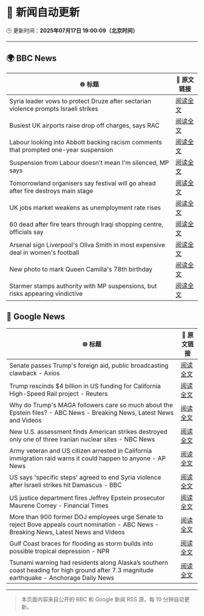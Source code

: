# 🧠 新闻自动更新

🕒 更新时间：**2025年07月17日 19:00:09（北京时间）**

---

## 🌍 BBC News

| 🌐 标题 | 🔗 原文链接 |
|--------|-------------|
| Syria leader vows to protect Druze after sectarian violence prompts Israeli strikes | [阅读全文](https://www.bbc.com/news/articles/cg5z3jqe673o) |
| Busiest UK airports raise drop off charges, says RAC | [阅读全文](https://www.bbc.com/news/articles/cwyg0ly2ld8o) |
| Labour looking into Abbott backing racism comments that prompted one-year suspension | [阅读全文](https://www.bbc.com/news/articles/cwye24vjnn8o) |
| Suspension from Labour doesn't mean I'm silenced, MP says | [阅读全文](https://www.bbc.com/news/articles/cdx57w45wyno) |
| Tomorrowland organisers say festival will go ahead after fire destroys main stage | [阅读全文](https://www.bbc.com/news/articles/cpwqewyrw57o) |
| UK jobs market weakens as unemployment rate rises | [阅读全文](https://www.bbc.com/news/articles/cg754negn75o) |
| 60 dead after fire tears through Iraqi shopping centre, officials say | [阅读全文](https://www.bbc.com/news/articles/ceq7d45v5v3o) |
| Arsenal sign Liverpool's Oliva Smith in most expensive deal in women's football | [阅读全文](https://www.bbc.com/sport/football/articles/c3r9yz5x3w5o) |
| New photo to mark Queen Camilla's 78th birthday | [阅读全文](https://www.bbc.com/news/articles/cdezjjkzy52o) |
| Starmer stamps authority with MP suspensions, but risks appearing vindictive | [阅读全文](https://www.bbc.com/news/articles/cedg44wj47go) |

## 📰 Google News

| 🌐 标题 | 🔗 原文链接 |
|--------|-------------|
| Senate passes Trump's foreign aid, public broadcasting clawback - Axios | [阅读全文](https://news.google.com/rss/articles/CBMif0FVX3lxTE4tUkx6UjJBbUtySEZPQU5kQ2xrZGYyX2hJQnhublFGN2hvdXRtREs2VWcwWVMxTXN3MnBHQzFKTDN2cnAzcFFVN18tZGJkUWN2ZFh2RWo2Vy1zMHVKZkN1X1BGOGFaZnB1azRBNTF2Ni1mZk5BT3JfU3RKQnpoMFU?oc=5) |
| Trump rescinds $4 billion in US funding for California High-Speed Rail project - Reuters | [阅读全文](https://news.google.com/rss/articles/CBMiwAFBVV95cUxPaWxoYU1zdUdXcXMwUDNXT0N0VXBKcVV2Zkp3UjRMcTdVdV9sSzFhY01FaE1DNlBNdE91VUZnTk1jM2IyT0Z0MUxqVWpYMFJmWG5NdjliS3JQQlM4Rmp2bTFJV3lTS1pBeXRkMVBYWEN0dlBlZ2VvNGVqdHlCeGZvLUF3ZVAwNm11ckRyZk1YcGdMblJCeW5ZSnFncUtfUGJRMDVFeUlQSl8xcXk1Wmp0NUhya0t5NVJreG5ocjZrX3Q?oc=5) |
| Why do Trump's MAGA followers care so much about the Epstein files? - ABC News - Breaking News, Latest News and Videos | [阅读全文](https://news.google.com/rss/articles/CBMilgFBVV95cUxOelByS1k0Z2pBaEpueDUwNFpCbXJ5VUpEcndFNkRMZEtyVWdlMFJTX0stTDZrTnpTNndEb2ZJN2lSZUpHbDZPWi0zNUhfdDUtTXFFNnpYSDllUGFXSXJiLTBlaGZ0ZEZkWGppUEVXUHhXVlE5OUE3aV9vRzNWeFBEX2JGNFZEN0x5OEdwR3o0ZG8yN1h5aVHSAZsBQVVfeXFMUEhGQkhVbWxieFFJbUxUcWhyS1k5MWpzbW1zaXBXcjFQQVBOOEtBaTZqNndiVXBybUhka1RSTEZtUURNWm92aDJiWUpSemNCYmVJUWt1ZlNrdkl0SDFKV3FMdnZpZUx6QUpqM09YbjBIaFUtVWZrODF0N3VWVTFHTE9vTlY1b2Y4LXZySVp5emIxY0Vac0dGUU45M1E?oc=5) |
| New U.S. assessment finds American strikes destroyed only one of three Iranian nuclear sites - NBC News | [阅读全文](https://news.google.com/rss/articles/CBMizAFBVV95cUxNbjJzaExPSFcyeHA3Uk9rQ0VlQXp5VzY5N19kdXNiQ1ZsVXZNNVhKRHJla1V1Z1pjQzZrWE40VkZqSjhxZ3NGSTY2ZjhTMExsTWdrdFpCYU84WTBCTHBNY1dRSm5Ndlc0RHBtN2RXTlRkQy1fQnU2bzNCeHI5bEhEOW9SOEV5UE1sWmxuSlJlcVJNdlk4Y1YtcHZnR0xaYnJtUWh4UFZnalkybXduZ0pKaGtWblRHTDJkSmY1OC1DQktuVFBMR0l6R0JOd2XSAVZBVV95cUxPZFhNYUVpM2Z5RHdZQUxfUkYtRS1KR3ZQMnNRNlhuMkZyQktmeS1iMHRMeng4Z3RmY3hudFlxRkdkc0JnZERlZ1ZvZTQ3ZmR5Vk41VnJpZw?oc=5) |
| Army veteran and US citizen arrested in California immigration raid warns it could happen to anyone - AP News | [阅读全文](https://news.google.com/rss/articles/CBMilwFBVV95cUxNYXNrcDZveFhfR1g4MVFiMFotSHg5MWhneUR2WEhpUmFnMVhvOE9ybElhQjcwc0J5czBFNC1yS0ljR21oSkVIbnQxbUVvUzdieTRTUS13S1lIMTBDNDlHUWRrbFUzaURndmE2SDhBM2lIbEE0ckwtSEVacERYd2xGaHhFZXdPMlB3OHFWTWZIOElFcXFhLU9Z?oc=5) |
| US says 'specific steps' agreed to end Syria violence after Israeli strikes hit Damascus - BBC | [阅读全文](https://news.google.com/rss/articles/CBMiWkFVX3lxTE5uZEpIQUxBcVRzS21mdEdjeUJMQ1pYeVpHQWNXbFRTeVJFbmdaU1NEZ2VzX1FMTzFhUVNIWjJhRHRvRTJ2bC1FM3JZYTdNaEJ0ZXNnWEFPd18wZw?oc=5) |
| US justice department fires Jeffrey Epstein prosecutor Maurene Comey - Financial Times | [阅读全文](https://news.google.com/rss/articles/CBMicEFVX3lxTFBweGYxLTJBTktqRmlOdnh4Y2MyZG5CblN2MHhjTVZCNGF5Q3otMDZITDEweTE4b1k0R1pJazlmeHNyU1o3VkhkQkRkbkJVbUY3WEJGU1FJRVVEZlVkLThJbUxRZmxzM2xpQTNNbE5QNU0?oc=5) |
| More than 900 former DOJ employees urge Senate to reject Bove appeals court nomination - ABC News - Breaking News, Latest News and Videos | [阅读全文](https://news.google.com/rss/articles/CBMioAFBVV95cUxPeVFueldILUUtU0R6QVhzVXdPMlJCTnJhdzZkelQzaUE0SllqMnFxTkFHbFhGSGJUQndkN3FENFVpempOWThJVE9NTm9GODhackRySF82d2xMdkRObjRZQkNkVFRzTUhUSGg3QzU2cXM0NEpiNFpvNDVhY212WFFLNVdZU0JaYTItUTZVNGxqWEN6ZENmWEFzcGFLQzg0eEZk0gGmAUFVX3lxTE9WUW1BbDJJYmk1S2ZMenpoLTdiYUk3czFhRWswYzR6R3E3ZW9pUHY2aExHdjFXMGNrbWg3N3Qzd2tOYW9Ua2RISWpkUjd3WWFjRTktSG1PbjF4WkZPd19SdkR2MFdGTWNwellDOUtzTTM5WlFrbEMwNXVZcEgzSkJKV01La3BYQS1pbXlNQzg3WjYtQW9oNUVGQl9QajVXbTVzVXNKZlE?oc=5) |
| Gulf Coast braces for flooding as storm builds into possible tropical depression - NPR | [阅读全文](https://news.google.com/rss/articles/CBMihAFBVV95cUxNZUFYNjhrSUVxTllxdXZQQ1VXamNsbWV2X1dmanFPSG9zTURkdTF0cm5RcUpROWlZR053Slg4R2FCSDIwanlKeDZqOGpseFA0UndFS2s2eUN0eW1ZLTNUQXlOei00eXAxSzZMZHFDUGhsTFM3U0k4TjN0bzJmc1c1cG1QdEY?oc=5) |
| Tsunami warning had residents along Alaska’s southern coast heading for high ground after 7.3 magnitude earthquake - Anchorage Daily News | [阅读全文](https://news.google.com/rss/articles/CBMi7AFBVV95cUxQWklmRTFVMDkzenlNRXVlYXIycmJtVzZHYmowZ1dWbUt2U2xBTEZiTzdVT093Z2lrUnV2LVVtTnQ5RVRMVnhCMVRUVE45MmJ4RkNIZVA4T0JMSFFTc01fckVhOWNadG5BSmJxWUV6cWNNV291VlJ5VmNhMlZMN2pmYzZzekNibXRPRFlwWktpTnI1cndCVFp1RXRvakh2RXVCc0FYYUR3TGp5cF9TdGVKWHpoaHpwWkFDVTlIV2FWLVppRjZWVzc1R3RrLVk0QUlTZTRfcGZlS0l6MzdPdEY2ZnpidmdQTDl4SzJTbw?oc=5) |

---
> 本页面内容来自公开的 BBC 和 Google 新闻 RSS 源，每 10 分钟自动更新。